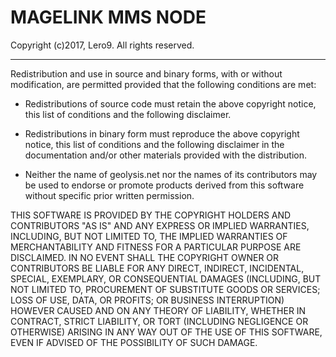 MAGELINK MMS NODE
=====================

Copyright (c)2017, Lero9. 
All rights reserved.

----------------------------------------------------------------------------------------------------

Redistribution and use in source and binary forms, with or without modification, are permitted
provided that the following conditions are met:

+ Redistributions of source code must retain the above copyright notice, this list of conditions and the following disclaimer.

+ Redistributions in binary form must reproduce the above copyright notice, this list of conditions and the following disclaimer in the documentation and/or other materials provided with the distribution.

+ Neither the name of geolysis.net nor the names of its contributors may be used to endorse or promote products derived from this software without specific prior written permission.

THIS SOFTWARE IS PROVIDED BY THE COPYRIGHT HOLDERS AND CONTRIBUTORS "AS IS" AND ANY EXPRESS OR
IMPLIED WARRANTIES, INCLUDING, BUT NOT LIMITED TO, THE IMPLIED WARRANTIES OF MERCHANTABILITY AND
FITNESS FOR A PARTICULAR PURPOSE ARE DISCLAIMED. IN NO EVENT SHALL THE COPYRIGHT OWNER OR
CONTRIBUTORS BE LIABLE FOR ANY DIRECT, INDIRECT, INCIDENTAL, SPECIAL, EXEMPLARY, OR CONSEQUENTIAL
DAMAGES (INCLUDING, BUT NOT LIMITED TO, PROCUREMENT OF SUBSTITUTE GOODS OR SERVICES; LOSS OF USE,
DATA, OR PROFITS; OR BUSINESS INTERRUPTION) HOWEVER CAUSED AND ON ANY THEORY OF LIABILITY, WHETHER
IN CONTRACT, STRICT LIABILITY, OR TORT (INCLUDING NEGLIGENCE OR OTHERWISE) ARISING IN ANY WAY OUT
OF THE USE OF THIS SOFTWARE, EVEN IF ADVISED OF THE POSSIBILITY OF SUCH DAMAGE.
